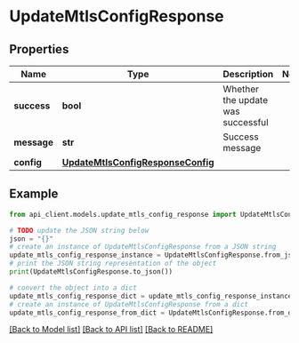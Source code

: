 # UpdateMtlsConfigResponse


## Properties

Name | Type | Description | Notes
------------ | ------------- | ------------- | -------------
**success** | **bool** | Whether the update was successful | 
**message** | **str** | Success message | 
**config** | [**UpdateMtlsConfigResponseConfig**](UpdateMtlsConfigResponseConfig.md) |  | 

## Example

```python
from api_client.models.update_mtls_config_response import UpdateMtlsConfigResponse

# TODO update the JSON string below
json = "{}"
# create an instance of UpdateMtlsConfigResponse from a JSON string
update_mtls_config_response_instance = UpdateMtlsConfigResponse.from_json(json)
# print the JSON string representation of the object
print(UpdateMtlsConfigResponse.to_json())

# convert the object into a dict
update_mtls_config_response_dict = update_mtls_config_response_instance.to_dict()
# create an instance of UpdateMtlsConfigResponse from a dict
update_mtls_config_response_from_dict = UpdateMtlsConfigResponse.from_dict(update_mtls_config_response_dict)
```
[[Back to Model list]](../README.md#documentation-for-models) [[Back to API list]](../README.md#documentation-for-api-endpoints) [[Back to README]](../README.md)


